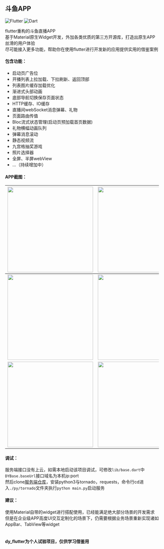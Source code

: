 ## 斗鱼APP
![Flutter](https://img.shields.io/badge/Flutter-1.7.8%2B-5bc7f8.svg) ![Dart](https://img.shields.io/badge/Dart-2.4.0%2B-00B4AB.svg) 

flutter重构的斗鱼直播APP<br/>
基于Material原生Widget开发，外加各类优质的第三方开源库，打造出原生APP丝滑的用户体验<br/>
尽可能接入更多功能，帮助你在使用flutter进行开发新的应用提供实用的借鉴案例<br/>

#### 包含功能：

- 启动页广告位
- 开播列表上拉加载、下拉刷新、返回顶部
- 列表图片缓存加载优化
- 渐进式头部动画
- 底部导航切换保存页面状态
- HTTP缓存、IO缓存
- 直播间webSocket消息弹幕、礼物
- 页面路由传值
- Bloc流式状态管理(启动页预加载首页数据)
- 礼物横幅动画队列
- 弹幕消息滚动
- 静态视频流
- 九宫格抽奖游戏
- 照片选择器
- 全屏、半屏webView
- ...（持续增加中）

#### APP截图：
<img src="http://r.photo.store.qq.com/psb?/V14dALyK4PrHuj/OFSw8qFQ6ZTt4Qry.FD5zxLEOyTxOJDRc0zUeDKvTgU!/r/dMMAAAAAAAAA" width="280"/> | <img src="http://r.photo.store.qq.com/psb?/V14dALyK4PrHuj/5I7nPNCsk6rawRlhX5DvnmJr9akVwt1*XQIQHTJ1uy0!/r/dDIBAAAAAAAA" width="280"/> |
-|-
<img src="http://r.photo.store.qq.com/psb?/V14dALyK4PrHuj/PiWK848iFea5HhE8XPuJnU2y8CPRpn91zuSYejmfu7s!/r/dL8AAAAAAAAA" width="280"/> | <img src="http://r.photo.store.qq.com/psb?/V14dALyK4PrHuj/c4ql4M5xWstDQx.QsoTQOTZCw7UuPf9zUgCjqG23tOo!/r/dLYAAAAAAAAA" width="280"/> |
<img src="http://r.photo.store.qq.com/psb?/V14dALyK4PrHuj/uPUfvzq6QWWJjmkf*OkmzHV6apSbGKK9FPXXC8itWH8!/r/dMMAAAAAAAAA" width="280"/> | <img src="http://r.photo.store.qq.com/psb?/V14dALyK4PrHuj/FDYCtFUGAS.FMi0oCu0wzIGhFK3BDzubAXdlZbStLyg!/r/dFIBAAAAAAAA" width="280"/> |

#### 调试：
服务端接口没有上云，如需本地启动该项目调试，可修改`lib/base.dart`中`DYBase.baseUrl`接口域名为本机ip:port<br/>
然后clone[服务端仓库](https://github.com/yukilzw/factory)，安装python3与tornado，requests，命令行cd进入`./py/tornado`文件夹执行`python main.py`启动服务<br/>

#### 建议：
使用Material自带的widget进行搭配使用，已经能满足绝大部分场景的开发需求<br/>
但是在企业级APP高度UI交互定制化的场景下，仍需要根据业务场景重新实现诸如AppBar、TabView等widget<br/><br/>


#### dy_flutter为个人试验项目，仅供学习借鉴用
